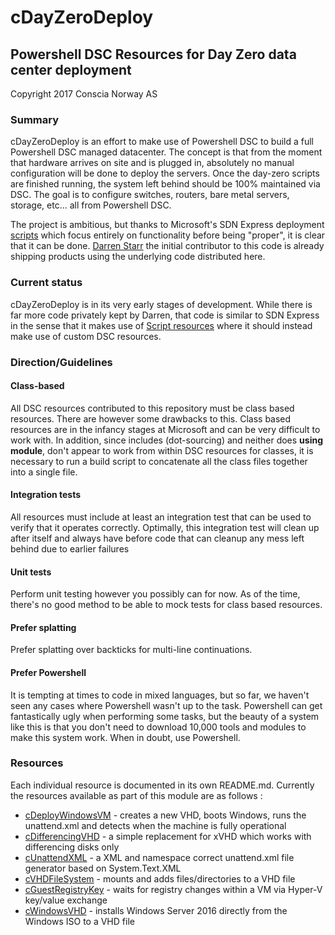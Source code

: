 # cDayZeroDeploy
## Powershell DSC Resources for Day Zero data center deployment
Copyright 2017 Conscia Norway AS

### Summary
cDayZeroDeploy is an effort to make use of Powershell DSC to build a full Powershell DSC managed datacenter. The concept is that from the moment that hardware arrives on site and is plugged in, absolutely no manual configuration will be done to deploy the servers. Once the day-zero scripts are finished running, the system left behind should be 100% maintained via DSC. The goal is to configure switches, routers, bare metal servers, storage, etc... all from Powershell DSC. 

The project is ambitious, but thanks to Microsoft's SDN Express deployment [scripts](https://github.com/Microsoft/SDN/tree/master/SDNExpress/scripts) which focus entirely on functionality before being "proper", it is clear that it can be done. [Darren Starr](https://github.com/darrenstarr) the initial contributor to this code is already shipping products using the underlying code distributed here.

### Current status
cDayZeroDeploy is in its very early stages of development. While there is far more code privately kept by Darren, that code is similar to SDN Express in the sense that it makes use of [Script resources](https://github.com/PowerShell/PSDscResources/tree/bba8fee7bd423dd9629a7a6cf3dea688de4b4e7d/DscResources/MSFT_ScriptResource) where it should instead make use of custom DSC resources.

### Direction/Guidelines

#### Class-based
All DSC resources contributed to this repository must be class based resources. There are however some drawbacks to this. Class based resources are in the infancy stages at Microsoft and can be very difficult to work with. In addition, since includes (dot-sourcing)  and neither does **using module**, don't appear to work from within DSC resources for classes, it is necessary to run a build script to concatenate all the class files together into a single file.

#### Integration tests
All resources must include at least an integration test that can be used to verify that it operates correctly. Optimally, this integration test will clean up after itself and always have before code that can cleanup any mess left behind due to earlier failures

#### Unit tests
Perform unit testing however you possibly can for now. As of the time, there's no good method to be able to mock tests for class based resources.

#### Prefer splatting
Prefer splatting over backticks for multi-line continuations.

#### Prefer Powershell
It is tempting at times to code in mixed languages, but so far, we haven't seen any cases where Powershell wasn't up to the task. Powershell can get fantastically ugly when performing some tasks, but the beauty of a system like this is that you don't need to download 10,000 tools and modules to make this system work. When in doubt, use Powershell.

### Resources

Each individual resource is documented in its own README.md. Currently the resources available as part of this module are as follows :
* [cDeployWindowsVM](https://github.com/darrenstarr/cDayZeroDeploy/tree/master/DSCResources/cDeployWindowsVM) - creates a new VHD, boots Windows, runs the unattend.xml and detects when the machine is fully operational
* [cDifferencingVHD](https://github.com/darrenstarr/cDayZeroDeploy/tree/master/DSCResources/cDifferencingVHD) - a simple replacement for xVHD which works with differencing disks only
* [cUnattendXML](https://github.com/darrenstarr/cDayZeroDeploy/tree/master/DSCResources/cUnattendXml) - a XML and namespace correct unattend.xml file generator based on System.Text.XML
* [cVHDFileSystem](https://github.com/darrenstarr/cDayZeroDeploy/tree/master/DSCResources/cVHDFileSystem) - mounts and adds files/directories to a VHD file
* [cGuestRegistryKey](https://github.com/darrenstarr/cDayZeroDeploy/tree/master/DSCResources/cGuestRegistryKey) - waits for registry changes within a VM via Hyper-V key/value exchange
* [cWindowsVHD](https://github.com/darrenstarr/cDayZeroDeploy/tree/master/DSCResources/cWindowsVHD) - installs Windows Server 2016 directly from the Windows ISO to a VHD file

